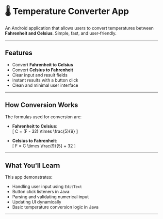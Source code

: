 # 🌡️ Temperature Converter App

An Android application that allows users to convert temperatures between **Fahrenheit and Celsius**. Simple, fast, and user-friendly.

---

## Features

- Convert **Fahrenheit to Celsius**
- Convert **Celsius to Fahrenheit**
- Clear input and result fields
- Instant results with a button click
- Clean and minimal user interface

---

## How Conversion Works

The formulas used for conversion are:

- **Fahrenheit to Celsius**:  
  \[
  C = (F - 32) \times \frac{5}{9}
  \]

- **Celsius to Fahrenheit**:  
  \[
  F = C \times \frac{9}{5} + 32
  \]

---

## What You'll Learn

This app demonstrates:

- Handling user input using `EditText`
- Button click listeners in Java
- Parsing and validating numerical input
- Updating UI dynamically
- Basic temperature conversion logic in Java

---


